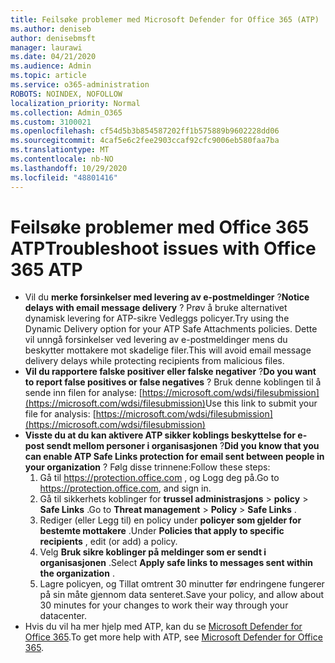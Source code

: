 ```yaml
---
title: Feilsøke problemer med Microsoft Defender for Office 365 (ATP)
ms.author: deniseb
author: denisebmsft
manager: laurawi
ms.date: 04/21/2020
ms.audience: Admin
ms.topic: article
ms.service: o365-administration
ROBOTS: NOINDEX, NOFOLLOW
localization_priority: Normal
ms.collection: Admin_O365
ms.custom: 3100021
ms.openlocfilehash: cf54d5b3b854587202ff1b575889b9602228dd06
ms.sourcegitcommit: 4caf5e6c2fee2903ccaf92cfc9006eb580faa7ba
ms.translationtype: MT
ms.contentlocale: nb-NO
ms.lasthandoff: 10/29/2020
ms.locfileid: "48801416"
---
```

# <a name="troubleshoot-issues-with-office-365-atp"></a><span data-ttu-id="cbac5-102">Feilsøke problemer med Office 365 ATP</span><span class="sxs-lookup"><span data-stu-id="cbac5-102">Troubleshoot issues with Office 365 ATP</span></span>

- <span data-ttu-id="cbac5-103">Vil du **merke forsinkelser med levering av e-postmeldinger** ?</span><span class="sxs-lookup"><span data-stu-id="cbac5-103">**Notice delays with email message delivery** ?</span></span> <span data-ttu-id="cbac5-104">Prøv å bruke alternativet dynamisk levering for ATP-sikre Vedleggs policyer.</span><span class="sxs-lookup"><span data-stu-id="cbac5-104">Try using the Dynamic Delivery option for your ATP Safe Attachments policies.</span></span> <span data-ttu-id="cbac5-105">Dette vil unngå forsinkelser ved levering av e-postmeldinger mens du beskytter mottakere mot skadelige filer.</span><span class="sxs-lookup"><span data-stu-id="cbac5-105">This will avoid email message delivery delays while protecting recipients from malicious files.</span></span>
- <span data-ttu-id="cbac5-106">**Vil du rapportere falske positiver eller falske negativer** ?</span><span class="sxs-lookup"><span data-stu-id="cbac5-106">**Do you want to report false positives or false negatives** ?</span></span> <span data-ttu-id="cbac5-107">Bruk denne koblingen til å sende inn filen for analyse: [https://microsoft.com/wdsi/filesubmission](https://microsoft.com/wdsi/filesubmission)</span><span class="sxs-lookup"><span data-stu-id="cbac5-107">Use this link to submit your file for analysis: [https://microsoft.com/wdsi/filesubmission](https://microsoft.com/wdsi/filesubmission)</span></span>
- <span data-ttu-id="cbac5-108">**Visste du at du kan aktivere ATP sikker koblings beskyttelse for e-post sendt mellom personer i organisasjonen** ?</span><span class="sxs-lookup"><span data-stu-id="cbac5-108">**Did you know that you can enable ATP Safe Links protection for email sent between people in your organization** ?</span></span> <span data-ttu-id="cbac5-109">Følg disse trinnene:</span><span class="sxs-lookup"><span data-stu-id="cbac5-109">Follow these steps:</span></span>
    1. <span data-ttu-id="cbac5-110">Gå til https://protection.office.com , og Logg deg på.</span><span class="sxs-lookup"><span data-stu-id="cbac5-110">Go to https://protection.office.com, and sign in.</span></span>
    2. <span data-ttu-id="cbac5-111">Gå til sikkerhets koblinger for **trussel administrasjons**  >  **policy**  >  **Safe Links** .</span><span class="sxs-lookup"><span data-stu-id="cbac5-111">Go to **Threat management** > **Policy** > **Safe Links** .</span></span>
    3. <span data-ttu-id="cbac5-112">Rediger (eller Legg til) en policy under **policyer som gjelder for bestemte mottakere** .</span><span class="sxs-lookup"><span data-stu-id="cbac5-112">Under **Policies that apply to specific recipients** , edit (or add) a policy.</span></span>
    4. <span data-ttu-id="cbac5-113">Velg **Bruk sikre koblinger på meldinger som er sendt i organisasjonen** .</span><span class="sxs-lookup"><span data-stu-id="cbac5-113">Select **Apply safe links to messages sent within the organization** .</span></span>
    5. <span data-ttu-id="cbac5-114">Lagre policyen, og Tillat omtrent 30 minutter før endringene fungerer på sin måte gjennom data senteret.</span><span class="sxs-lookup"><span data-stu-id="cbac5-114">Save your policy, and allow about 30 minutes for your changes to work their way through your datacenter.</span></span>
- <span data-ttu-id="cbac5-115">Hvis du vil ha mer hjelp med ATP, kan du se [Microsoft Defender for Office 365](https://docs.microsoft.com/microsoft-365/security/office-365-security/office-365-atp).</span><span class="sxs-lookup"><span data-stu-id="cbac5-115">To get more help with ATP, see [Microsoft Defender for Office 365](https://docs.microsoft.com/microsoft-365/security/office-365-security/office-365-atp).</span></span>